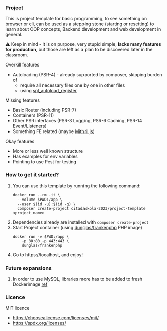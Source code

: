 ### Project

This is project template for basic programming, to see something on browser or cli, can be used as a stepping stone (starting or resetting) to learn about OOP concepts, Backend development and web development in general.

:warning: Keep in mind - It is on purpose, very stupid simple, **lacks many features for production**, but those are left as a plan to be discovered later in the classroom. 

Overkill features
* Autoloading (PSR-4) - already supported by composer, skipping burden of 
  * require all necessary files one by one in other files
  * using [spl_autoload_register](https://www.php.net/manual/en/function.spl-autoload-register.php)
  
Missing features
* Basic Router (including PSR-7)
* Containers (PSR-11)
* Other PSR interfaces (PSR-3 Logging, PSR-6 Caching, PSR-14 Event/Listeners)
* Something FE related (maybe [Mithril.js](https://mithril.js.org/))

Okay features
* More or less well known structure
* Has examples for env variables
* Pointing to use Pest for testing


### How to get it started?
1. You can use this template by running the following command:
   ```shell
   docker run --rm -it \
     --volume $PWD:/app \
     --user $(id -u):$(id -g) \
     composer create-project citadaskola-2023/project-template <project_name>
   ```
2. Dependencies already are installed with `composer create-project`
3. Start Project container (using [dunglas/frankenphp](https://github.com/dunglas/frankenphp) PHP image)
    ```shell
    docker run -v $PWD:/app \
        -p 80:80 -p 443:443 \
        dunglas/frankenphp
    ```
4. Go to https://localhost, and enjoy!

### Future expansions
1. In order to use MySQL, libraries more has to be added to fresh Dockerimage [ref](https://github.com/dunglas/frankenphp/blob/main/docs/docker.md#how-to-install-more-php-extensions)

### Licence
MIT licence
* https://choosealicense.com/licenses/mit/
* https://spdx.org/licenses/
